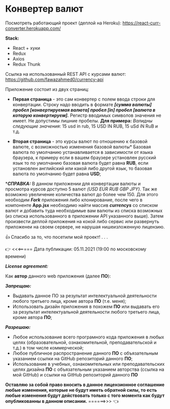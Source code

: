# Конвертер валют

Посмотреть работающий проект (деплой на Heroku): 
https://react-curr-converter.herokuapp.com/

**Stack:**
- React + хуки
- Redux
- Axios
- Redux Thunk

Ссылка на использованный REST API с курсами валют: https://github.com/fawazahmed0/currency-api

Приложение состоит из двух страниц:
- **Первая страница** - это сам конвертер с полем ввода строки для конвертации.
Строку надо вводить в формате ***[сумма валюты] пробел [конвертируемая валюта] пробел [in] пробел [валюта в которую конвертируем].***
Регистр вводимых символов значения не имеет. Не допустимы лишние пробелы.
**Для примера:**
_Валидны следующие значения_: 15 usd in rub, 15 USD IN RUB, 15 uSd iN RuB и т.д. 

- **Вторая страница** - это курсы валют по отношению к базовой валюте, с возможностью изменения базовой валюты*
Базовая валюта по умолчанию устанавливается в зависимости от языка браузера, к примеру если в вашем браузере установлен русский язык то по умолчанию базовая валюта будет равна **RUB**, если установлен английский или какой либо другой язык, то базовая валюта по умолчанию будет равна **USD**;

****СПРАВКА:*** В данном приложении для конвертации валюты и просмотра курсов доступно 5 валют _(USD EUR RUB GBP JPY)_.
Так же возможно увеличение количества валют до более чем 150. Для этого необходим ***Fork*** приложения либо клонирование, после чего в компоненте **App.jsx** необходимо найти массив ***currencys*** со списком валют и добавить туда необходимые вам валюты из списка возможных (из списка использованного в приложении API указанного выше). Затем произвести деплой приложения на кокой либо сервис или развернуть приложенеи на своем сервере, не нарушая нишеизложенную лицензию.
 
&#128077; Спасибо за то, что посетили мой проект!
.
.
.

&#128073; <<<===== Дата публикации: 05.11.2021 (19:00 по московскому времени)

***License agreement:***

Как **автор** данного web приложения (далее **ПО**):

***Запрещаю:***
- Выдавать данное ПО за результат интелектуальной деятельности любого третьего лица, кроме автора **ПО** (т.е. меня);
- Использовать дизайн приложения в похожем **ПО** или выдавать его за результат интелектуальной деятельности любого третьего лица, кроме автора **ПО**;

***Разрешаю:***
- Любое использование всего програмного кода приложения в любых целях (образовательной, ознакомительной, преподавательской и т.д.) в том числе коммерческой;
- Любое публичное распространение данного **ПО** с объязательным указанием ссылки на GitHub репозиторий данного **ПО**;
- Использование в учебных, ознакомительных или преподавательских целях дизайна **ПО** с объязательным указанием авторства (ссылка на мой GitHub) и ссылки на GitHub репозиторий данного **ПО**

**Оставляю за собой право вносить в данное лицензионное соглашение любые изменения, которые не будут иметь обратной силы, то есть любые изменения будут действовать только с того момента как будут опубликованны в данном описании.**
======>>> &#128072;
